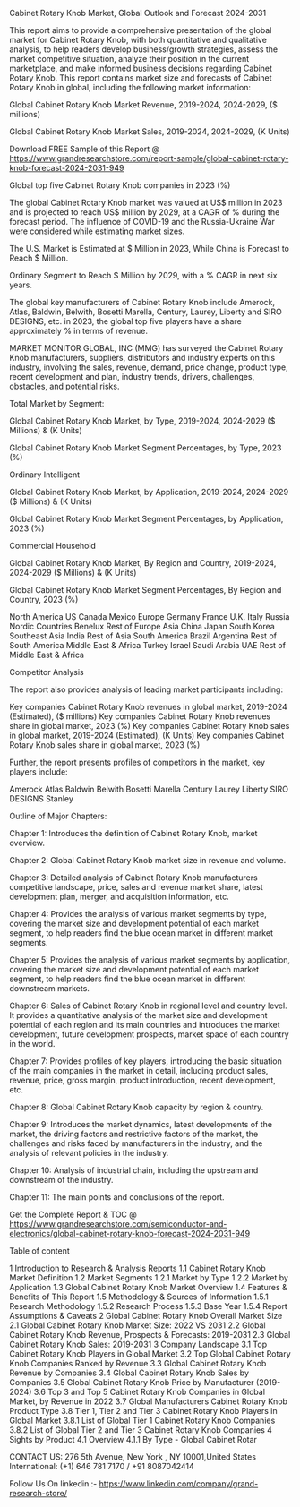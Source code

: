 Cabinet Rotary Knob Market, Global Outlook and Forecast 2024-2031


This report aims to provide a comprehensive presentation of the global market for Cabinet Rotary Knob, with both quantitative and qualitative analysis, to help readers develop business/growth strategies, assess the market competitive situation, analyze their position in the current marketplace, and make informed business decisions regarding Cabinet Rotary Knob. This report contains market size and forecasts of Cabinet Rotary Knob in global, including the following market information:

Global Cabinet Rotary Knob Market Revenue, 2019-2024, 2024-2029, ($ millions)

Global Cabinet Rotary Knob Market Sales, 2019-2024, 2024-2029, (K Units)

Download FREE Sample of this Report @ https://www.grandresearchstore.com/report-sample/global-cabinet-rotary-knob-forecast-2024-2031-949


Global top five Cabinet Rotary Knob companies in 2023 (%)

The global Cabinet Rotary Knob market was valued at US$ million in 2023 and is projected to reach US$ million by 2029, at a CAGR of % during the forecast period. The influence of COVID-19 and the Russia-Ukraine War were considered while estimating market sizes.

The U.S. Market is Estimated at $ Million in 2023, While China is Forecast to Reach $ Million.

Ordinary Segment to Reach $ Million by 2029, with a % CAGR in next six years.

The global key manufacturers of Cabinet Rotary Knob include Amerock, Atlas, Baldwin, Belwith, Bosetti Marella, Century, Laurey, Liberty and SIRO DESIGNS, etc. in 2023, the global top five players have a share approximately % in terms of revenue.

MARKET MONITOR GLOBAL, INC (MMG) has surveyed the Cabinet Rotary Knob manufacturers, suppliers, distributors and industry experts on this industry, involving the sales, revenue, demand, price change, product type, recent development and plan, industry trends, drivers, challenges, obstacles, and potential risks.

Total Market by Segment:

Global Cabinet Rotary Knob Market, by Type, 2019-2024, 2024-2029 ($ Millions) & (K Units)

Global Cabinet Rotary Knob Market Segment Percentages, by Type, 2023 (%)



Ordinary
Intelligent


Global Cabinet Rotary Knob Market, by Application, 2019-2024, 2024-2029 ($ Millions) & (K Units)

Global Cabinet Rotary Knob Market Segment Percentages, by Application, 2023 (%)



Commercial
Household


Global Cabinet Rotary Knob Market, By Region and Country, 2019-2024, 2024-2029 ($ Millions) & (K Units)

Global Cabinet Rotary Knob Market Segment Percentages, By Region and Country, 2023 (%)



North America
US
Canada
Mexico
Europe
Germany
France
U.K.
Italy
Russia
Nordic Countries
Benelux
Rest of Europe
Asia
China
Japan
South Korea
Southeast Asia
India
Rest of Asia
South America
Brazil
Argentina
Rest of South America
Middle East & Africa
Turkey
Israel
Saudi Arabia
UAE
Rest of Middle East & Africa


Competitor Analysis

The report also provides analysis of leading market participants including:



Key companies Cabinet Rotary Knob revenues in global market, 2019-2024 (Estimated), ($ millions)
Key companies Cabinet Rotary Knob revenues share in global market, 2023 (%)
Key companies Cabinet Rotary Knob sales in global market, 2019-2024 (Estimated), (K Units)
Key companies Cabinet Rotary Knob sales share in global market, 2023 (%)


Further, the report presents profiles of competitors in the market, key players include:



Amerock
Atlas
Baldwin
Belwith
Bosetti Marella
Century
Laurey
Liberty
SIRO DESIGNS
Stanley


Outline of Major Chapters:

Chapter 1: Introduces the definition of Cabinet Rotary Knob, market overview.

Chapter 2: Global Cabinet Rotary Knob market size in revenue and volume.

Chapter 3: Detailed analysis of Cabinet Rotary Knob manufacturers competitive landscape, price, sales and revenue market share, latest development plan, merger, and acquisition information, etc.

Chapter 4: Provides the analysis of various market segments by type, covering the market size and development potential of each market segment, to help readers find the blue ocean market in different market segments.

Chapter 5: Provides the analysis of various market segments by application, covering the market size and development potential of each market segment, to help readers find the blue ocean market in different downstream markets.

Chapter 6: Sales of Cabinet Rotary Knob in regional level and country level. It provides a quantitative analysis of the market size and development potential of each region and its main countries and introduces the market development, future development prospects, market space of each country in the world.

Chapter 7: Provides profiles of key players, introducing the basic situation of the main companies in the market in detail, including product sales, revenue, price, gross margin, product introduction, recent development, etc.

Chapter 8: Global Cabinet Rotary Knob capacity by region & country.

Chapter 9: Introduces the market dynamics, latest developments of the market, the driving factors and restrictive factors of the market, the challenges and risks faced by manufacturers in the industry, and the analysis of relevant policies in the industry.

Chapter 10: Analysis of industrial chain, including the upstream and downstream of the industry.

Chapter 11: The main points and conclusions of the report.

Get the Complete Report & TOC @ https://www.grandresearchstore.com/semiconductor-and-electronics/global-cabinet-rotary-knob-forecast-2024-2031-949

Table of content

1 Introduction to Research & Analysis Reports
1.1 Cabinet Rotary Knob Market Definition
1.2 Market Segments
1.2.1 Market by Type
1.2.2 Market by Application
1.3 Global Cabinet Rotary Knob Market Overview
1.4 Features & Benefits of This Report
1.5 Methodology & Sources of Information
1.5.1 Research Methodology
1.5.2 Research Process
1.5.3 Base Year
1.5.4 Report Assumptions & Caveats
2 Global Cabinet Rotary Knob Overall Market Size
2.1 Global Cabinet Rotary Knob Market Size: 2022 VS 2031
2.2 Global Cabinet Rotary Knob Revenue, Prospects & Forecasts: 2019-2031
2.3 Global Cabinet Rotary Knob Sales: 2019-2031
3 Company Landscape
3.1 Top Cabinet Rotary Knob Players in Global Market
3.2 Top Global Cabinet Rotary Knob Companies Ranked by Revenue
3.3 Global Cabinet Rotary Knob Revenue by Companies
3.4 Global Cabinet Rotary Knob Sales by Companies
3.5 Global Cabinet Rotary Knob Price by Manufacturer (2019-2024)
3.6 Top 3 and Top 5 Cabinet Rotary Knob Companies in Global Market, by Revenue in 2022
3.7 Global Manufacturers Cabinet Rotary Knob Product Type
3.8 Tier 1, Tier 2 and Tier 3 Cabinet Rotary Knob Players in Global Market
3.8.1 List of Global Tier 1 Cabinet Rotary Knob Companies
3.8.2 List of Global Tier 2 and Tier 3 Cabinet Rotary Knob Companies
4 Sights by Product
4.1 Overview
4.1.1 By Type - Global Cabinet Rotar

CONTACT US:
276 5th Avenue, New York , NY 10001,United States
International: (+1) 646 781 7170 / +91 8087042414

Follow Us On linkedin :- https://www.linkedin.com/company/grand-research-store/


